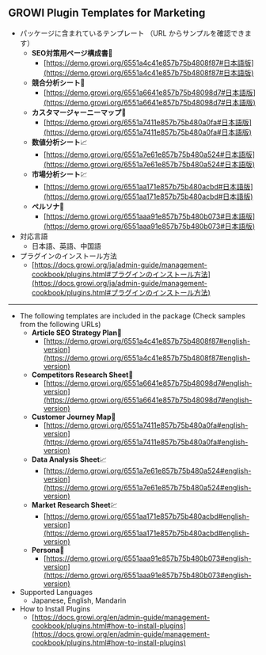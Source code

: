 ## GROWI Plugin Templates for Marketing

- パッケージに含まれているテンプレート （URL からサンプルを確認できます）
  - **SEO対策用ページ構成書**📝
    - [https://demo.growi.org/6551a4c41e857b75b4808f87#日本語版](https://demo.growi.org/6551a4c41e857b75b4808f87#日本語版)
  - **競合分析シート**🏢
    - [https://demo.growi.org/6551a6641e857b75b48098d7#日本語版](https://demo.growi.org/6551a6641e857b75b48098d7#日本語版)
  - **カスタマージャーニーマップ**📒
    - [https://demo.growi.org/6551a7411e857b75b480a0fa#日本語版](https://demo.growi.org/6551a7411e857b75b480a0fa#日本語版) 
  - **数値分析シート**📈
    - [https://demo.growi.org/6551a7e61e857b75b480a524#日本語版](https://demo.growi.org/6551a7e61e857b75b480a524#日本語版)
  - **市場分析シート**💹
    - [https://demo.growi.org/6551aa171e857b75b480acbd#日本語版](https://demo.growi.org/6551aa171e857b75b480acbd#日本語版)
  - **ペルソナ**🧑
    - [https://demo.growi.org/6551aaa91e857b75b480b073#日本語版](https://demo.growi.org/6551aaa91e857b75b480b073#日本語版)
- 対応言語
  - 日本語、英語、中国語
- プラグインのインストール方法
  - [https://docs.growi.org/ja/admin-guide/management-cookbook/plugins.html#プラグインのインストール方法](https://docs.growi.org/ja/admin-guide/management-cookbook/plugins.html#プラグインのインストール方法)
----
- The following templates are included in the package (Check samples from the following URLs)
  - **Article SEO Strategy Plan**📝
    - [https://demo.growi.org/6551a4c41e857b75b4808f87#english-version](https://demo.growi.org/6551a4c41e857b75b4808f87#english-version)
  - **Competitors Research Sheet**🏢
    - [https://demo.growi.org/6551a6641e857b75b48098d7#english-version](https://demo.growi.org/6551a6641e857b75b48098d7#english-version)
  - **Customer Journey Map**📒
    - [https://demo.growi.org/6551a7411e857b75b480a0fa#english-version](https://demo.growi.org/6551a7411e857b75b480a0fa#english-version)
  - **Data Analysis Sheet**📈
    - [https://demo.growi.org/6551a7e61e857b75b480a524#english-version](https://demo.growi.org/6551a7e61e857b75b480a524#english-version)
  - **Market Research Sheet**💹
    - [https://demo.growi.org/6551aa171e857b75b480acbd#english-version](https://demo.growi.org/6551aa171e857b75b480acbd#english-version)
  - **Persona**🧑
    - [https://demo.growi.org/6551aaa91e857b75b480b073#english-version](https://demo.growi.org/6551aaa91e857b75b480b073#english-version)
- Supported Languages
  - Japanese, English, Mandarin
- How to Install Plugins
  - [https://docs.growi.org/en/admin-guide/management-cookbook/plugins.html#how-to-install-plugins](https://docs.growi.org/en/admin-guide/management-cookbook/plugins.html#how-to-install-plugins)
